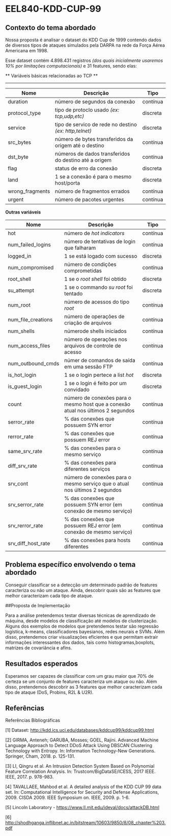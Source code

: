 # EEL840-KDD-CUP-99

## Contexto do tema abordado

Nossa proposta é analisar o dataset do KDD Cup de 1999 contendo dados de diversos 
tipos de ataques simulados pela DARPA na rede da Força Aérea Americana em 1998.

Esse dataset contém 4.898.431 registros *(dos quais inicialmente usaremos 10% por limitações computacionais)* e 31 features, sendo elas:


** Variáveis básicas relacionadas ao TCP **

---
| Nome| Descrição | Tipo  |
|---|---|---|
|duration|número de segundos da conexão|contínua|
|protocol_type|tipo de protoclo usado *(ex: tcp,udp,etc)*|discreta|
|service|tipo de servico de rede no destino *(ex: http,telnet)*|discreta|
|src_bytes|número de bytes transferidos da origem até o destino|contínua|
|dst_byte|números de dados transferidos do destino até a origem|contínua|
|flag|status de erro da conexão|discreta|
|land|1 se a conexão é para o mesmo host/porta|discreta|
|wrong_fragments|número de fragmentos errados|contínua|
|urgent|número de pacotes urgentes|contínua|


**Outras variáveis**

| Nome| Descrição  | Tipo  |
|---|---|---|
|hot|número de *hot indicators*| contínua|
|num_failed_logins|número de tentativas de login que falharam|contínua|
|logged_in|1 se está logado com sucesso|discreta|
|num_compromised|número de condições comprometidas|contínua|
|root_shell|1 se o *root shell* foi obtido|discreta|
|su_attempt| 1 se o commando *su root* foi tentado|discreta|
|num_root|número de acessos do tipo *root*|contínua|
|num_file_creations|número de operações de criação de arquivos|contínua|
|num_shells|númerode shells iniciados|contínua|
|num_access_files|número de operações nos arquivos de controle de acesso|contínua|
|num_outbound_cmds|númer de comandos de saída em uma sessão FTP|contínua|
|is_hot_login|1 se o login pertece a list *hot*|discreta|
|is_guest_login|1 se o login é feito por um convidado|discreta|
|count|número de conexões para o mesmo host que a conexão atual nos últimos 2 segundos |contínua|
|serror_rate|% das conexões que possuem SYN error|contínua|
|rerror_rate|% das conexões que possuem REJ error|contínua|
|same_srv_rate|% das conexões para o mesmo serviço|contínua|
|diff_srv_rate|% das conexões para diferentes serviços|contínua|
|srv_cont|número de conexões para o mesmo serviço que o atual nos últimos 2 segundos|contínua|
|srv_serror_rate|% das conexões que possuem SYN error (em conexão de mesmo serviço)|contínua|
|srv_rerror_rate|% das conexões que possuem REJ error (em conexão de mesmo serviço)|contínua|
|srv_diff_host_rate |% das conexões para hosts diferentes|contínua|



## Problema específico envolvendo o tema abordado
Conseguir classificar se a detecção um determinado padrão de features caracteriza ou não um ataque. Ainda, descobrir quais são as features que melhor caracterizam cada tipo de ataque.

##Proposta de Implementação

Para a análise pretendemos testar diversas técnicas de aprendizado de máquina, desde modelos de classificação até modelos de clusterização. Alguns dos exemplos de modelos que pretendemos testar são regressão logística, k-means, classificadores bayesianos, redes neurais e SVMs. Além disso, pretendemos criar visualizações eficientes e que permitam extrair informações interessantes​ ​dos​ ​dados,​ ​tais​ ​como​ ​histogramas,​ ​boxplots,​ ​matrizes​ ​de​ ​covariância​ ​e​ ​afins.

## Resultados esperados
Esperamos ser capazes de classificar com um grau maior que 70% de certeza se um conjunto de features caracteriza um ataque ou não. Além disso, pretendemos descobrir as 3 features que melhor caracterizam cada tipo de ataque (DoS,  Probins, R2L & U2R).

## Referências

Referências Bibliográficas

[1] Dataset: http://kdd.ics.uci.edu/databases/kddcup99/kddcup99.html

[2] GIRMA, Anteneh; GARUBA, Mosses; GOEL, Rajini. Advanced Machine Language Approach to Detect DDoS Attack Using DBSCAN Clustering Technology with Entropy. In: Information Technology-New Generations. Springer, Cham, 2018. p. 125-131.

[3] LI, Qingru et al. An Intrusion Detection System Based on Polynomial Feature Correlation Analysis. In: Trustcom/BigDataSE/ICESS, 2017 IEEE. IEEE, 2017. p. 978-983.

[4]  TAVALLAEE, Mahbod et al. A detailed analysis of the KDD CUP 99 data set. In: Computational Intelligence for Security and Defense Applications, 2009. CISDA 2009. IEEE Symposium on. IEEE, 2009. p. 1-6.

[5] Lincoln Laboratory - https://www.ll.mit.edu/ideval/docs/attackDB.html

[6] http://shodhganga.inflibnet.ac.in/bitstream/10603/9850/8/08_chapter%203.pdf
